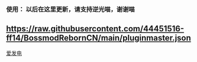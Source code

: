 ### 使用： 以后在这里更新，请支持逆光喵，谢谢喵
##  https://raw.githubusercontent.com/44451516-ff14/BossmodRebornCN/main/pluginmaster.json

[爱发电](https://afdian.com/a/a_44451516)